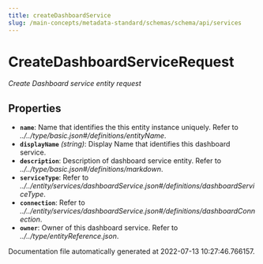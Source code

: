 ```yaml
---
title: createDashboardService
slug: /main-concepts/metadata-standard/schemas/schema/api/services
---
```


# CreateDashboardServiceRequest

*Create Dashboard service entity request*

## Properties

- **`name`**: Name that identifies the this entity instance uniquely. Refer to *../../type/basic.json#/definitions/entityName*.
- **`displayName`** *(string)*: Display Name that identifies this dashboard service.
- **`description`**: Description of dashboard service entity. Refer to *../../type/basic.json#/definitions/markdown*.
- **`serviceType`**: Refer to *../../entity/services/dashboardService.json#/definitions/dashboardServiceType*.
- **`connection`**: Refer to *../../entity/services/dashboardService.json#/definitions/dashboardConnection*.
- **`owner`**: Owner of this dashboard service. Refer to *../../type/entityReference.json*.


Documentation file automatically generated at 2022-07-13 10:27:46.766157.
